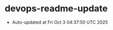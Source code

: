 # devops-readme-update
<!--START_SECTION:activity-->
- Auto-updated at Fri Oct  3 04:37:50 UTC 2025
<!--END_SECTION:activity-->
